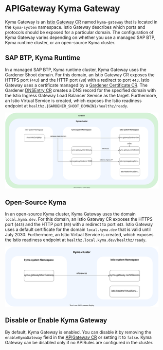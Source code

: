 # APIGateway Kyma Gateway

Kyma Gateway is an [Istio Gateway CR](https://istio.io/latest/docs/reference/config/networking/gateway/) named `kyma-gateway` that is located in the `kyma-system` namespace. Istio Gateway describes which ports and protocols should be exposed for a particular domain.
The configuration of Kyma Gateway varies depending on whether you use a managed SAP BTP, Kyma runtime cluster, or an open-source Kyma cluster.

## SAP BTP, Kyma Runtime
In a managed SAP BTP, Kyma runtime cluster, Kyma Gateway uses the Gardener Shoot domain. For this domain, an Istio Gateway CR exposes the HTTPS port (`443`) and the HTTP port (`80`) with a redirect to port `443`.
Istio Gateway uses a certificate managed by a [Gardener Certificate CR](https://gardener.cloud/docs/guides/networking/certificate-extension/#using-the-custom-certificate-resource).
The Gardener [DNSEntry CR](https://gardener.cloud/docs/guides/networking/dns-extension/#creating-a-dnsentry-resource-explicitly) creates a DNS record for the specified domain with the Istio Ingress Gateway Load Balancer Service as the target.
Furthermore, an Istio Virtual Service is created, which exposes the Istio readiness endpoint at `healthz.{GARDENER_SHOOT_DOMAIN}/healthz/ready`.

![Kyma Gateway Resources Gardener](../../../assets/kyma-gateway-resources-gardener.svg)

## Open-Source Kyma
In an open-source Kyma cluster, Kyma Gateway uses the domain `local.kyma.dev`. For this domain, an Istio Gateway CR exposes the HTTPS port (`443`) and the HTTP port (`80`) with a redirect to port `443`.
Istio Gateway uses a default certificate for the domain `local.kyma.dev` that is valid until July 2030.
Furthermore, an Istio Virtual Service is created, which exposes the Istio readiness endpoint at `healthz.local.kyma.dev/healthz/ready`.

![Kyma Gateway Resources Open Source](../../../assets/kyma-gateway-resources-os.svg)

## Disable or Enable Kyma Gateway
By default, Kyma Gateway is enabled. You can disable it by removing the `enableKymaGateway` field in the [APIGateway CR](./04-00-apigateway-custom-resource.md) or setting it to `false`.
Kyma Gateway can be disabled only if no APIRules are configured in the cluster.
